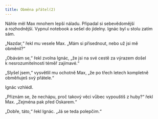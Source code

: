 ```yaml
---
title: Obměna přátel(2)
---
```


Náhle měl Max mnohem lepší náladu. Připadal si sebevědomější a rozhodnější. Vypnul notebook a sešel do jídelny. Ignác byl u stolu zatím sám.

  

„Nazdar,“ řekl mu vesele Max. „Mám si přisednout, nebo už jsi mě obměnil?“

„Obávám se,“ řekl zvolna Ignác, „že jsi na své cestě za výrazem došel k nesrozumitelnosti téměř zajímavé.“

„Slyšel jsem,“ vysvětlil mu ochotně Max, „že po třech letech kompletně obměňuješ svý přátele.“

Ignác vzhlédl.

„Přiznám se, že nechápu, proč takový věci vůbec vypouštíš z huby?“ řekl Max. „Zejména pak před Oskarem.“

„Dobře, táto,“ řekl Ignác. „Já se teda polepčim.“
